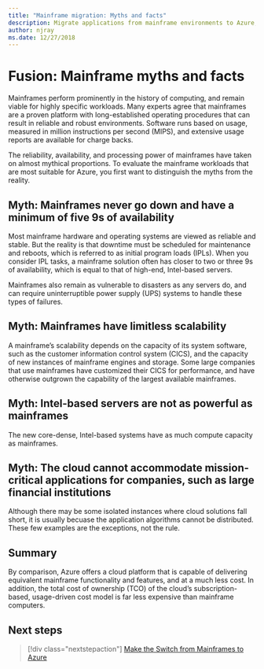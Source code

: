 ```yaml
---
title: "Mainframe migration: Myths and facts"
description: Migrate applications from mainframe environments to Azure, a proven, highly available, and scalable infrastructure for systems that currently run on mainframes. 
author: njray
ms.date: 12/27/2018
---
```


# Fusion: Mainframe myths and facts

Mainframes perform prominently in the history of computing, and remain viable for highly specific workloads. Many experts agree that mainframes are a proven platform with long-established operating procedures that can result in reliable and robust environments. Software runs based on usage, measured in million instructions per second (MIPS), and extensive usage reports are available for charge backs.

The reliability, availability, and processing power of mainframes have taken on almost mythical proportions. To evaluate the mainframe workloads that are most suitable for Azure, you first want to distinguish the myths from the reality.

## Myth: Mainframes never go down and have a minimum of five 9s of availability 

Most mainframe hardware and operating systems are viewed as reliable and stable. But the reality is that downtime must be scheduled for maintenance and reboots, which is referred to as initial program loads (IPLs). When you consider IPL tasks, a mainframe solution often has closer to two or three 9s of availability, which is equal to that of high-end, Intel-based servers.

Mainframes also remain as vulnerable to disasters as any servers do, and can require uninterruptible power supply (UPS) systems to handle these types of failures.

## Myth: Mainframes have limitless scalability 

A mainframe’s scalability depends on the capacity of its system software, such as the customer information control system (CICS), and the capacity of new instances of mainframe engines and storage. Some large companies that use mainframes have customized their CICS for performance, and have otherwise outgrown the capability of the largest available mainframes.

## Myth: Intel-based servers are not as powerful as mainframes 

The new core-dense, Intel-based systems have as much compute capacity as mainframes.

## Myth: The cloud cannot accommodate mission-critical applications for companies, such as large financial institutions 

Although there may be some isolated instances where cloud solutions fall short, it is usually becuase the application algorithms cannot be distributed. These few examples are the exceptions, not the rule.

## Summary

By comparison, Azure offers a cloud platform that is capable of delivering equivalent mainframe functionality and features, and at a much less cost. In addition, the total cost of ownership (TCO) of the cloud’s subscription-based, usage-driven cost model is far less expensive than mainframe computers.

## Next steps

> [!div class="nextstepaction"]
> [Make the Switch from Mainframes to Azure](migration-strategies.md)

